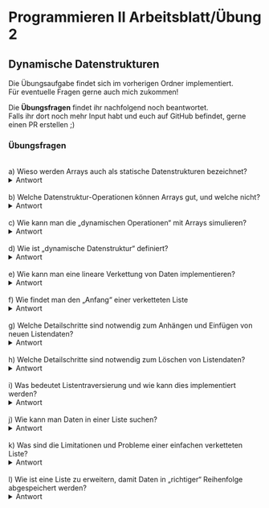 # Programmieren II Arbeitsblatt/Übung 2
## Dynamische Datenstrukturen

Die Übungsaufgabe findet sich im vorherigen Ordner implementiert.  
Für eventuelle Fragen gerne auch mich zukommen!

Die **Übungsfragen** findet ihr nachfolgend noch beantwortet.  
Falls ihr dort noch mehr Input habt und euch auf GitHub befindet, gerne einen PR erstellen ;)

### Übungsfragen
<br>
a) Wieso werden Arrays auch als statische Datenstrukturen bezeichnet?  
<details>
<summary>Antwort</summary>
Arrays werden einmal angelegt und haben dann eine feste Länge (wie vom User definiert).  
Da diese Länge nicht mehr geändert werden kann, werden Arrays als statisch bezeichnet.

```csharp
int[] a = new int[3]; // <- diese Länge ist fest, kann nicht mehr geändert werden.
```

Dem gegenüber stehen sog **dynamische** Datenstrukturen, welche eine variable Länge haben.
</details>
<br>
b) Welche Datenstruktur-Operationen können Arrays gut, und welche nicht?
<details>
<summary>Antwort</summary>
Vor allem Index-Operationen können Arrays sehr gut, da hängen die (einfach) verketteten Listen hinterher.
</details>
<br>
c) Wie kann man die „dynamischen Operationen“ mit Arrays simulieren?
<details>
<summary>Antwort</summary>
Beispiel: variable Länge des Arrays.

Dafür müsste eine extra Methode angelegt werden, welche bei einem Index, welcher OutOfBounds liegt, eine neues, größeres Array erstellt, und Elemente dementsprechend kopiert.  
Das ist nicht nur sehr umständlich, sondern bei vielen Elementen auch nicht mehr performant. Deshalb gibt es dynamische Datenstrukturen.

```csharp
int[] a = new int[3];
a = add(a, 2, 1);
a = add(a, 3, 2);
a = add(a, 1, 3);
a = add(a, 6, 4); // hier tritt ein Fehler auf, der behandelt werden muss, da nur 4 Elemente in einem Array mit der Länge 3 liegen.

public int[] add(int[] a, int data, int index) 
{
    try 
    {
        a[index] = data;
    }
    catch (Exception e)
    {
        // Hier muss das Array vergrößert werden.
        
        int[] temp = a;
        a = new int[temp.Length + 1];
        
        for (int i = 0; i < temp.Length; i++)
        {
            a[i] = temp[i];
        }        
        temp[index] = data;
    }
    
    return a;
}
```

An dieser kurzen Implementierung ist auch zu Erkennen, dass es nach jetzigem Stand für jeden Datentyp eine eigene Methode braucht.  
Dies ist natürlich sehr umständlich. Allerdings gibt es keinen anderen Weg, dynamische Operationen auf statischen Arrays abzubilden.
</details>
<br>
d) Wie ist „dynamische Datenstruktur“ definiert?
<details>
<summary>Antwort</summary>
Kurze Definition: Dynamische Datenstrukturen können sich zur Laufzeit des Programms an den wachsenden (oder sinkenden) Speicherbedarf anpassen.  
Falls neue Elemente hinzugefügt werden, wächst der Speicherbedarf -> die Liste muss sich daran anpassen (geschieht bei einfach verketteten Listen relativ einfach durch die Nachfolger-Referenz).
</details>
<br>
e) Wie kann man eine lineare Verkettung von Daten implementieren?
<details>
<summary>Antwort</summary>
Nachfolger-Referenzen (bzw. bei doppelt verketteten Listen noch Vorgänger-Referenzen).
</details>
<br>
f) Wie findet man den „Anfang“ einer verketteten Liste
<details>
<summary>Antwort</summary>
    
Der Anfang einer einfach verketteten Liste ist in der Liste als `head`-Referenz gespeichert.

```csharp
public class List {
    public Node head;
    
    public Node findStartOfListe {
        return head;
    }   
    
    // ...
}
```
Nachfolger-Referenzen (bzw. bei doppelt verketteten Listen noch Vorgänger-Referenzen).
</details>
<br>
g) Welche Detailschritte sind notwendig zum Anhängen und Einfügen von neuen Listendaten?
<details>
<summary>Antwort</summary>
Antwort hier in Pseudo-Code gegeben (sollte in der Prüfung bei solch einer Fragestellung auch reichen)

**Anhängen**:
```
Liste:
    anhaengen'(daten):
        wenn head noch nicht gesetzt:
            head <- neuer knoten(daten)
        sonst:
            rufe head.anhaengen mit daten auf
        end
    end
end
            
Knoten:
    anhaengen(daten):
        wenn nachfolger nicht gesetzt (jetziger knoten ist letztes element):
            nachfolger <- neuer knoten(daten)
        sonst:
            rekursiver aufruf nachfolger.anhaengen(daten)
        end
    end
end
```

**Einfügen** (in sortierter Reihenfolge):
```
Liste:
    einfügen'(daten):
        wenn head nicht gesetzt:
            head <- neuer Knoten(daten)
        sonst wenn daten < head.daten:
            vorne_einfügen(daten) // hier nicht implementiert
        sonst
            rufe head.einfügen mit daten auf
        end
    end
end

Knoten:
    einfügen:
        wenn nachfolger nicht gesetzt:
            nachfolger <- neuer knoten(daten)
        sonst wenn daten < nachfolger.daten:
            temp <- neuer knoten(daten)
            temp.nachfolger <- nachfolger
            nachfolger <- temp
        sonst:
            nachfolger.einfügen(daten)
        end
    end
end         
```
</details>
<br>
h) Welche Detailschritte sind notwendig zum Löschen von Listendaten?
<details>
<summary>Antwort</summary>

```
Liste:
    lösche'(daten):
        wenn head.daten gleich daten:
            head <- head.next
        sonst:
            head.next.lösche(daten)
        end
    end
end

Knoten:
    lösche(daten):
        wenn nachfolger.daten gleich daten:
            nachfolger = nachfolger.nachfolger
        sonst:
            nachfolger.lösche(daten)
        end
    end
end
```
</details>
<br>
i) Was bedeutet Listentraversierung und wie kann dies implementiert werden?
<details>
<summary>Antwort</summary>
    
Listentraversierung bedeutet das Durchlaufen einer Liste. Dies kann implementiert werden, indem die Liste durchgegangen wird, solange der Nachfolger nicht `null` ist.
</details>
<br>
j) Wie kann man Daten in einer Liste suchen?
<details>
<summary>Antwort</summary>

```
Knoten:
    suche(daten):
        wenn this.daten = daten:
            ausgabe gefunden
        sonst:
            nachfolger.suche(daten)
        end
    end
end
```
</details>
<br>
k) Was sind die Limitationen und Probleme einer einfachen verketteten Liste?
<details>
<summary>Antwort</summary>
    
- Vorgänger nicht bekannt -> etwas schwerer beim Löschen und Einfügen von Elementen
- Indexing nicht so einfach wie bei Arrays
- braucht vergleichweise mehr Speicherplatz als Arrays
</details>
<br>
l) Wie ist eine Liste zu erweitern, damit Daten in „richtiger“ Reihenfolge abgespeichert werden?
<details>
<summary>Antwort</summary>
    
Siehe Antwort g) zum Thema **Einfügen**
</details>
